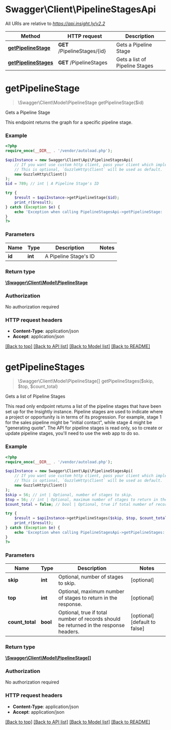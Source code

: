 # Swagger\Client\PipelineStagesApi

All URIs are relative to *https://api.insight.ly/v2.2*

Method | HTTP request | Description
------------- | ------------- | -------------
[**getPipelineStage**](PipelineStagesApi.md#getPipelineStage) | **GET** /PipelineStages/{id} | Gets a Pipeline Stage
[**getPipelineStages**](PipelineStagesApi.md#getPipelineStages) | **GET** /PipelineStages | Gets a list of Pipeline Stages


# **getPipelineStage**
> \Swagger\Client\Model\PipelineStage getPipelineStage($id)

Gets a Pipeline Stage

This endpoint returns the graph for a specific pipeline stage.

### Example
```php
<?php
require_once(__DIR__ . '/vendor/autoload.php');

$apiInstance = new Swagger\Client\Api\PipelineStagesApi(
    // If you want use custom http client, pass your client which implements `GuzzleHttp\ClientInterface`.
    // This is optional, `GuzzleHttp\Client` will be used as default.
    new GuzzleHttp\Client()
);
$id = 789; // int | A Pipeline Stage's ID

try {
    $result = $apiInstance->getPipelineStage($id);
    print_r($result);
} catch (Exception $e) {
    echo 'Exception when calling PipelineStagesApi->getPipelineStage: ', $e->getMessage(), PHP_EOL;
}
?>
```

### Parameters

Name | Type | Description  | Notes
------------- | ------------- | ------------- | -------------
 **id** | **int**| A Pipeline Stage&#39;s ID |

### Return type

[**\Swagger\Client\Model\PipelineStage**](../Model/PipelineStage.md)

### Authorization

No authorization required

### HTTP request headers

 - **Content-Type**: application/json
 - **Accept**: application/json

[[Back to top]](#) [[Back to API list]](../../README.md#documentation-for-api-endpoints) [[Back to Model list]](../../README.md#documentation-for-models) [[Back to README]](../../README.md)

# **getPipelineStages**
> \Swagger\Client\Model\PipelineStage[] getPipelineStages($skip, $top, $count_total)

Gets a list of Pipeline Stages

This read only endpoint returns a list of the pipeline stages that have been set up for the Insightly instance.            Pipeline stages are used to indicate where a project or opportunity is in terms of its progression.            For example, stage 1 for the sales pipeline might be \"initial contact\", while stage 4 might be \"generating quote\".            The API for pipeline stages is read only, so to create or update pipeline stages, you'll need to use the web app to do so.

### Example
```php
<?php
require_once(__DIR__ . '/vendor/autoload.php');

$apiInstance = new Swagger\Client\Api\PipelineStagesApi(
    // If you want use custom http client, pass your client which implements `GuzzleHttp\ClientInterface`.
    // This is optional, `GuzzleHttp\Client` will be used as default.
    new GuzzleHttp\Client()
);
$skip = 56; // int | Optional, number of stages to skip.
$top = 56; // int | Optional, maximum number of stages to return in the response.
$count_total = false; // bool | Optional, true if total number of records should be returned in the response headers.

try {
    $result = $apiInstance->getPipelineStages($skip, $top, $count_total);
    print_r($result);
} catch (Exception $e) {
    echo 'Exception when calling PipelineStagesApi->getPipelineStages: ', $e->getMessage(), PHP_EOL;
}
?>
```

### Parameters

Name | Type | Description  | Notes
------------- | ------------- | ------------- | -------------
 **skip** | **int**| Optional, number of stages to skip. | [optional]
 **top** | **int**| Optional, maximum number of stages to return in the response. | [optional]
 **count_total** | **bool**| Optional, true if total number of records should be returned in the response headers. | [optional] [default to false]

### Return type

[**\Swagger\Client\Model\PipelineStage[]**](../Model/PipelineStage.md)

### Authorization

No authorization required

### HTTP request headers

 - **Content-Type**: application/json
 - **Accept**: application/json

[[Back to top]](#) [[Back to API list]](../../README.md#documentation-for-api-endpoints) [[Back to Model list]](../../README.md#documentation-for-models) [[Back to README]](../../README.md)

